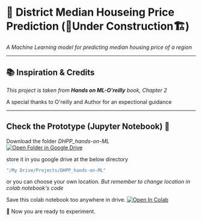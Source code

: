 # 🏡 District Median Houseing Price Prediction (🚧Under Construction🏗️)

_A Machine Learning model for predicting median housing price of a region_  

---

## 📚 Inspiration & Credits

_This project is taken from **Hands on ML-O'reilly** book, Chapter 2_  

A special thanks to O'reilly and Author for an expectional guidance  

---

## Check the Prototype (Jupyter Notebook) 📓

Download the folder _*DHPP_hands-on-ML*_  
[![Open Folder in Google Drive](https://img.shields.io/badge/Open%20Folder-Google%20Drive-34A853?logo=googledrive&logoColor=white)](https://drive.google.com/drive/folders/1zB5lXL-6K3Z1eSIqjFQylxx86nwVzh_4?usp=sharing)  

store it in you google drive at the below directory  

```bash
"/My Drive/Projects/DHPP_hands-on-ML"
```

or you can choose your own location. _*But remember to change location in colab notebook's code*_  

Save this colab notebook too anywhere in drive.
[![Open In Colab](https://colab.research.google.com/assets/colab-badge.svg)](https://colab.research.google.com/drive/1wR5PUQP0K_iOfytQSwo-AIatAetI-w1W?usp=sharing)  

🧪 Now you are ready to experiment.
